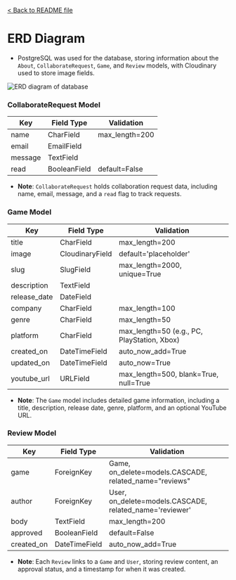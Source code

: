 [&lt; Back to README file](/README.md)

# ERD Diagram

- PostgreSQL was used for the database, storing information about the `About`, `CollaborateRequest`, `Game`, and `Review` models, with Cloudinary used to store image fields.

![ERD diagram of database](/documentation/images/game-glance-erd-diagram.webp)


### CollaborateRequest Model

| Key    | Field Type | Validation                        |
|--------|------------|-----------------------------------|
| name   | CharField  | max_length=200                    |
| email  | EmailField |                                   |
| message | TextField |                                   |
| read   | BooleanField | default=False                   |

- **Note**: `CollaborateRequest` holds collaboration request data, including name, email, message, and a `read` flag to track requests.

### Game Model

| Key            | Field Type         | Validation                                  |
|----------------|--------------------|---------------------------------------------|
| title          | CharField          | max_length=200                              |
| image          | CloudinaryField    | default='placeholder'                       |
| slug           | SlugField          | max_length=2000, unique=True                |
| description    | TextField          |                                             |
| release_date   | DateField          |                                             |
| company        | CharField          | max_length=100                              |
| genre          | CharField          | max_length=50                               |
| platform       | CharField          | max_length=50 (e.g., PC, PlayStation, Xbox) |
| created_on     | DateTimeField      | auto_now_add=True                           |
| updated_on     | DateTimeField      | auto_now=True                               |
| youtube_url    | URLField           | max_length=500, blank=True, null=True       |

- **Note**: The `Game` model includes detailed game information, including a title, description, release date, genre, platform, and an optional YouTube URL.

### Review Model

| Key        | Field Type        | Validation                                       |
|------------|-------------------|--------------------------------------------------|
| game       | ForeignKey        | Game, on_delete=models.CASCADE, related_name="reviews" |
| author     | ForeignKey        | User, on_delete=models.CASCADE, related_name='reviewer' |
| body       | TextField         | max_length=200                                   |
| approved   | BooleanField      | default=False                                    |
| created_on | DateTimeField     | auto_now_add=True                                |

- **Note**: Each `Review` links to a `Game` and `User`, storing review content, an approval status, and a timestamp for when it was created.
